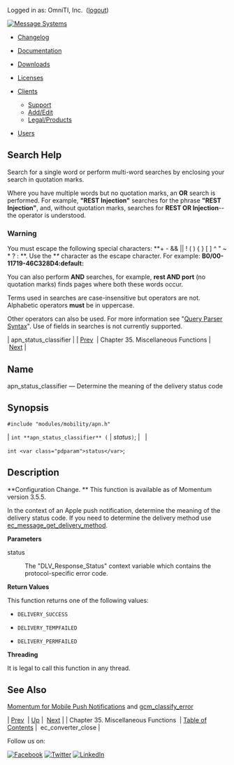 Logged in as: OmniTI, Inc.  ([logout](https://support.messagesystems.com/logout.php))

[![Message Systems](https://support.messagesystems.com/images/ms-white205.png)](https://support.messagesystems.com/start.php) 

*   [Changelog](https://support.messagesystems.com/start.php?show=changelog)
*   [Documentation](https://support.messagesystems.com/docs/)
*   [Downloads](https://support.messagesystems.com/start.php)

*   [Licenses](https://support.messagesystems.com/license_summary.php)
*   <a href="">Clients</a>
    *   [Support](https://support.messagesystems.com/cs.php)
    *   [Add/Edit](https://support.messagesystems.com/edit_client.php)
    *   [Legal/Products](https://support.messagesystems.com/edit_products.php)
*   [Users](https://support.messagesystems.com/edit_customer.php)

## Search Help

Search for a single word or perform multi-word searches by enclosing your search in quotation marks.

Where you have multiple words but no quotation marks, an **OR** search is performed. For example, **"REST Injection"** searches for the phrase **"REST Injection"**, and, without quotation marks, searches for **REST OR Injection**--the operator is understood.

### Warning

You must escape the following special characters: **+ - && || ! ( ) { } [ ] ^ " ~ * ? : \**. Use the **\** character as the escape character. For example: **B0/00-11719-46C328D4\:default\:**

You can also perform **AND** searches, for example, **rest AND port** (no quotation marks) finds pages where both these words occur.

Terms used in searches are case-insensitive but operators are not. Alphabetic operators **must** be in uppercase.

Other operators can also be used. For more information see "[Query Parser Syntax](https://lucene.apache.org/core/old_versioned_docs/versions/3_0_0/queryparsersyntax.html)". Use of fields in searches is not currently supported.

| apn_status_classifier |
| [Prev](misc.php)  | Chapter 35. Miscellaneous Functions |  [Next](apis.ec_converter_close.php) |

<a name="apis.apn_status_classifier"></a>
## Name

apn_status_classifier — Determine the meaning of the delivery status code

## Synopsis

`#include "modules/mobility/apn.h"`

| `int **apn_status_classifier** (` | <var class="pdparam">status</var>`)`; |   |

`int <var class="pdparam">status</var>`;<a name="idp29901728"></a>
## Description

**Configuration Change. ** This function is available as of Momentum version 3.5.5.

In the context of an Apple push notification, determine the meaning of the delivery status code. If you need to determine the delivery method use [ec_message_get_delivery_method](apis.ec_message_get_delivery_method.php "ec_message_get_delivery_method").

**Parameters**

<dl class="variablelist">

<dt>status</dt>

<dd>

The "DLV_Response_Status" context variable which contains the protocol-specific error code.

</dd>

</dl>

**Return Values**

This function returns one of the following values:

*   `DELIVERY_SUCCESS`

*   `DELIVERY_TEMPFAILED`

*   `DELIVERY_PERMFAILED`

**Threading**

It is legal to call this function in any thread.

<a name="idp29914672"></a>
## See Also

[Momentum for Mobile Push Notifications](https://support.messagesystems.com/docs/web-push/) and [gcm_classify_error](apis.gcm_classify_error.php "gcm_classify_error")

| [Prev](misc.php)  | [Up](misc.php) |  [Next](apis.ec_converter_close.php) |
| Chapter 35. Miscellaneous Functions  | [Table of Contents](index.php) |  ec_converter_close |

Follow us on:

[![Facebook](https://support.messagesystems.com/images/icon-facebook.png)](http://www.facebook.com/messagesystems) [![Twitter](https://support.messagesystems.com/images/icon-twitter.png)](http://twitter.com/#!/MessageSystems) [![LinkedIn](https://support.messagesystems.com/images/icon-linkedin.png)](http://www.linkedin.com/company/message-systems)